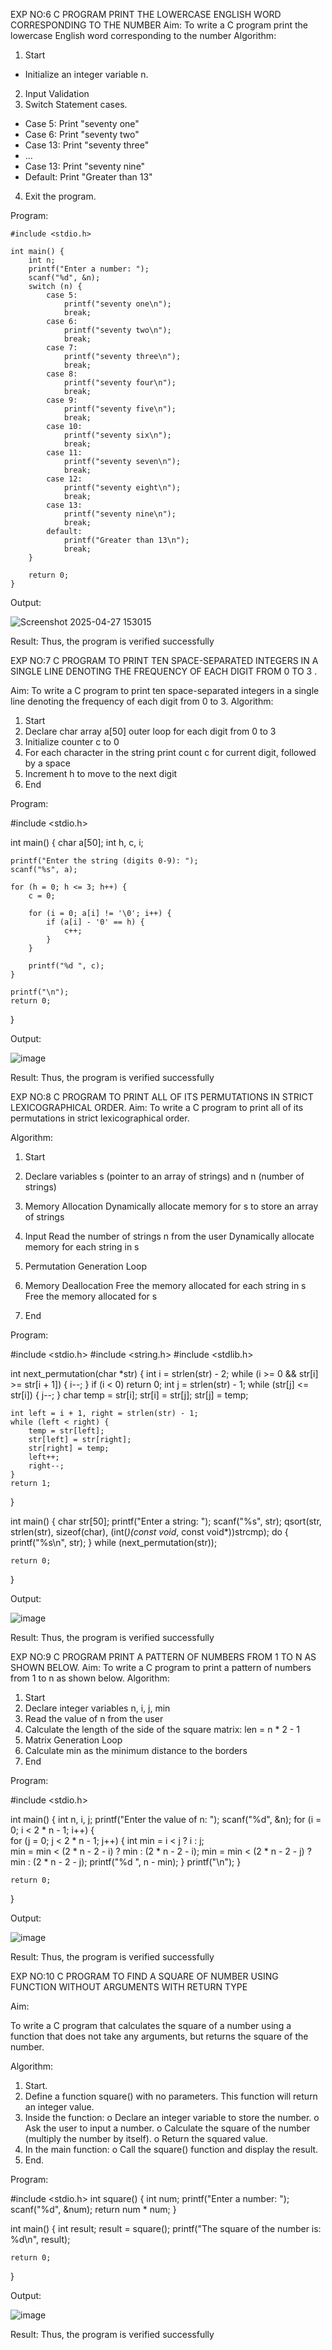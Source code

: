 EXP NO:6 C PROGRAM PRINT THE LOWERCASE ENGLISH WORD CORRESPONDING TO THE NUMBER
Aim:
To write a C program print the lowercase English word corresponding to the number
Algorithm:
1.	Start
- Initialize an integer variable n.
2.	Input Validation
3.	Switch Statement cases.
-	Case 5: Print "seventy one"
-	Case 6: Print "seventy two"
-	Case 13: Print "seventy three"
-	...
-	Case 13: Print "seventy nine"
-	Default: Print "Greater than 13"
4.	Exit the program.
 
Program:
```
#include <stdio.h>

int main() {
    int n;
    printf("Enter a number: ");
    scanf("%d", &n);
    switch (n) {
        case 5:
            printf("seventy one\n");
            break;
        case 6:
            printf("seventy two\n");
            break;
        case 7:
            printf("seventy three\n");
            break;
        case 8:
            printf("seventy four\n");
            break;
        case 9:
            printf("seventy five\n");
            break;
        case 10:
            printf("seventy six\n");
            break;
        case 11:
            printf("seventy seven\n");
            break;
        case 12:
            printf("seventy eight\n");
            break;
        case 13:
            printf("seventy nine\n");
            break;
        default:
            printf("Greater than 13\n");
            break;
    }

    return 0;
}

```
Output:


![Screenshot 2025-04-27 153015](https://github.com/user-attachments/assets/28404d82-76a5-416d-8f34-fd09a4efb823)






Result:
Thus, the program is verified successfully
 
EXP NO:7 C PROGRAM TO PRINT TEN SPACE-SEPARATED INTEGERS     IN A SINGLE  LINE DENOTING THE FREQUENCY OF EACH DIGIT FROM 0 TO 3 .

Aim:
To write a C program to print ten space-separated integers in a single line denoting the frequency of each digit from 0 to 3.
Algorithm:
1.	Start
2.	Declare char array a[50] outer loop for each digit from 0 to 3
3.	Initialize counter c to 0
4.	For each character in the string print count c for current digit, followed by a space
5.	Increment h to move to the next digit
6.	End
 
Program:

#include <stdio.h>

int main() {
    char a[50];
    int h, c, i;

    
    printf("Enter the string (digits 0-9): ");
    scanf("%s", a);

    for (h = 0; h <= 3; h++) {
        c = 0; 

        for (i = 0; a[i] != '\0'; i++) {
            if (a[i] - '0' == h) {  
                c++;
            }
        }

        printf("%d ", c);
    }

    printf("\n"); 
    return 0;
}




Output:


![image](https://github.com/user-attachments/assets/d9aaa668-e993-489f-9a49-8469f0b47f64)






Result:
Thus, the program is verified successfully

EXP NO:8 C PROGRAM TO PRINT ALL OF ITS PERMUTATIONS IN STRICT LEXICOGRAPHICAL ORDER.
Aim:
To write a C program to print all of its permutations in strict lexicographical order.

Algorithm:
1.	Start
2.	Declare variables s (pointer to an array of strings) and n (number of strings)

3.	Memory Allocation
Dynamically allocate memory for s to store an array of strings
4.	Input
Read the number of strings n from the user Dynamically allocate memory for each string in s
5.	Permutation Generation Loop
6.	Memory Deallocation
Free the memory allocated for each string in s Free the memory allocated for s
7.	End
 
Program:

#include <stdio.h>
#include <string.h>
#include <stdlib.h>

int next_permutation(char *str) {
    int i = strlen(str) - 2;
    while (i >= 0 && str[i] >= str[i + 1]) {
        i--;
    }
    if (i < 0) return 0; 
    int j = strlen(str) - 1;
    while (str[j] <= str[i]) {
        j--;
    }
    char temp = str[i];
    str[i] = str[j];
    str[j] = temp;
    
    int left = i + 1, right = strlen(str) - 1;
    while (left < right) {
        temp = str[left];
        str[left] = str[right];
        str[right] = temp;
        left++;
        right--;
    }
    return 1;
}

int main() {
    char str[50];
        printf("Enter a string: ");
    scanf("%s", str);
    qsort(str, strlen(str), sizeof(char), (int(*)(const void*, const void*))strcmp);
    do {
        printf("%s\n", str);
    } while (next_permutation(str));

    return 0;
}




Output:


![image](https://github.com/user-attachments/assets/e059c7ab-7129-4219-9efc-849654aa899e)






Result:
Thus, the program is verified successfully
 
EXP NO:9 C PROGRAM PRINT A PATTERN OF NUMBERS FROM 1 TO N AS
SHOWN BELOW.
Aim:
To write a C program to print a pattern of numbers from 1 to n as shown below.
Algorithm:
1.	Start
2.	Declare integer variables n, i, j, min
3.	Read the value of n from the user
4.	Calculate the length of the side of the square matrix: len = n * 2 - 1
5.	Matrix Generation Loop
6.	Calculate min as the minimum distance to the borders
7.	End
 
Program:

#include <stdio.h>

int main() {
    int n, i, j;
    printf("Enter the value of n: ");
    scanf("%d", &n);
    for (i = 0; i < 2 * n - 1; i++) {   
        for (j = 0; j < 2 * n - 1; j++) { 
            int min = i < j ? i : j;  
            min = min < (2 * n - 2 - i) ? min : (2 * n - 2 - i); 
            min = min < (2 * n - 2 - j) ? min : (2 * n - 2 - j); 
            printf("%d ", n - min);
        }
        printf("\n"); 
    }

    return 0;
}




Output:


![image](https://github.com/user-attachments/assets/7900e6f2-262f-45e1-ba70-dc932d4e868e)






Result:
Thus, the program is verified successfully

EXP NO:10 C PROGRAM TO FIND A SQUARE  OF NUMBER USING FUNCTION WITHOUT ARGUMENTS WITH RETURN TYPE

Aim:

To write a C program that calculates the square of a number using a function that does not take any arguments, but returns the square of the number.

Algorithm:

1.	Start.
2.	Define a function square() with no parameters. This function will return an integer value.
3.	Inside the function:
o	Declare an integer variable to store the number.
o	Ask the user to input a number.
o	Calculate the square of the number (multiply the number by itself).
o	Return the squared value.
4.	In the main function:
o	Call the square() function and display the result.
5.	End.

Program:

#include <stdio.h>
int square() {
    int num;
    printf("Enter a number: ");
    scanf("%d", &num); 
    return num * num; 
}

int main() {
    int result;
    result = square();
    printf("The square of the number is: %d\n", result);

    return 0;
}





Output:


![image](https://github.com/user-attachments/assets/7919d383-d175-4a4a-a9a0-8e9519a73fad)






Result:
Thus, the program is verified successfully



























